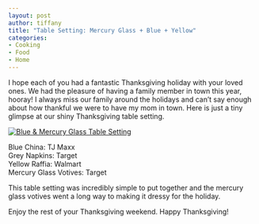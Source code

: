 ```yaml
---
layout: post
author: tiffany
title: "Table Setting: Mercury Glass + Blue + Yellow"
categories: 
- Cooking
- Food
- Home
---
```


I hope each of you had a fantastic Thanksgiving holiday with your loved ones. We had the pleasure of having a family member in town this year, hooray! I always miss our family around the holidays and can’t say enough about how thankful we were to have my mom in town. Here is just a tiny glimpse at our shiny Thanksgiving table setting.

[![Blue & Mercury Glass Table Setting](jekyll_uploads/2012/11/Thanksgiving-575x359.jpg "Thanksgiving")](http://www.sweetpeonies.com/2012/11/table-setting-mercury-glass-blue-yellow/thanksgiving/)

Blue China: TJ Maxx  
Grey Napkins: Target  
Yellow Raffia: Walmart  
Mercury Glass Votives: Target

This table setting was incredibly simple to put together and the mercury glass votives went a long way to making it dressy for the holiday.

Enjoy the rest of your Thanksgiving weekend. Happy Thanksgiving!